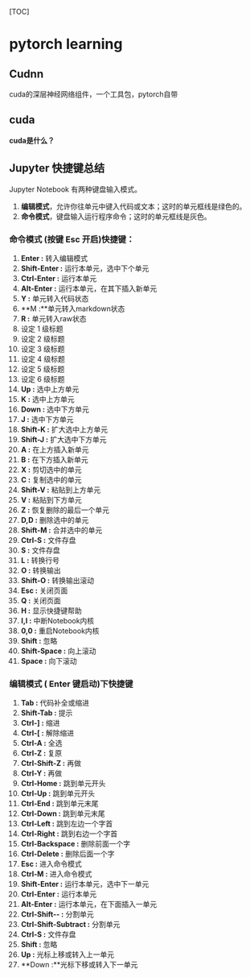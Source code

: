 [TOC]

# pytorch learning



## Cudnn

cuda的深层神经网络组件，一个工具包，pytorch自带

## cuda

**cuda是什么？**

 



## Jupyter 快捷键总结

Jupyter Notebook 有两种键盘输入模式。

1. **编辑模式**，允许你往单元中键入代码或文本；这时的单元框线是绿色的。
2. **命令模式**，键盘输入运行程序命令；这时的单元框线是灰色。

### 命令模式 (按键 Esc 开启)快捷键：

1. **Enter :** 转入编辑模式
2. **Shift-Enter :** 运行本单元，选中下个单元
3. **Ctrl-Enter :** 运行本单元
4. **Alt-Enter :** 运行本单元，在其下插入新单元
5. **Y :** 单元转入代码状态
6. **M :**单元转入markdown状态
7. **R :** 单元转入raw状态
8. 设定 1 级标题
9. 设定 2 级标题
10. 设定 3 级标题
11. 设定 4 级标题
12. 设定 5 级标题
13. 设定 6 级标题
14. **Up :** 选中上方单元
15. **K :** 选中上方单元
16. **Down :** 选中下方单元
17. **J :** 选中下方单元
18. **Shift-K :** 扩大选中上方单元
19. **Shift-J :** 扩大选中下方单元
20. **A :** 在上方插入新单元
21. **B :** 在下方插入新单元
22. **X :** 剪切选中的单元
23. **C :** 复制选中的单元
24. **Shift-V :** 粘贴到上方单元
25. **V :** 粘贴到下方单元
26. **Z :** 恢复删除的最后一个单元
27. **D,D :** 删除选中的单元
28. **Shift-M :** 合并选中的单元
29. **Ctrl-S :** 文件存盘
30. **S :** 文件存盘
31. **L :** 转换行号
32. **O :** 转换输出
33. **Shift-O :** 转换输出滚动
34. **Esc :** 关闭页面
35. **Q :** 关闭页面
36. **H :** 显示快捷键帮助
37. **I,I :** 中断Notebook内核
38. **0,0 :** 重启Notebook内核
39. **Shift :** 忽略
40. **Shift-Space :** 向上滚动
41. **Space :** 向下滚动

### 编辑模式 ( Enter 键启动)下快捷键

1. **Tab :** 代码补全或缩进
2. **Shift-Tab :** 提示
3. **Ctrl-] :** 缩进
4. **Ctrl-[ :** 解除缩进
5. **Ctrl-A :** 全选
6. **Ctrl-Z :** 复原
7. **Ctrl-Shift-Z :** 再做
8. **Ctrl-Y :** 再做
9. **Ctrl-Home :** 跳到单元开头
10. **Ctrl-Up :** 跳到单元开头
11. **Ctrl-End :** 跳到单元末尾
12. **Ctrl-Down :** 跳到单元末尾
13. **Ctrl-Left :** 跳到左边一个字首
14. **Ctrl-Right :** 跳到右边一个字首
15. **Ctrl-Backspace :** 删除前面一个字
16. **Ctrl-Delete :** 删除后面一个字
17. **Esc :** 进入命令模式
18. **Ctrl-M :** 进入命令模式
19. **Shift-Enter :** 运行本单元，选中下一单元
20. **Ctrl-Enter :** 运行本单元
21. **Alt-Enter :** 运行本单元，在下面插入一单元
22. **Ctrl-Shift-- :** 分割单元
23. **Ctrl-Shift-Subtract :** 分割单元
24. **Ctrl-S :** 文件存盘
25. **Shift :** 忽略
26. **Up :** 光标上移或转入上一单元
27. **Down :**光标下移或转入下一单元

